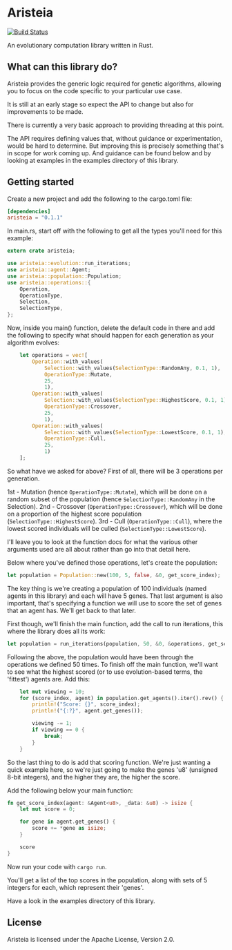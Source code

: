 # Aristeia

[![Build Status](https://travis-ci.org/brendancox/aristeia.svg?branch=master)](https://travis-ci.org/brendancox/aristeia) 

An evolutionary computation library written in Rust.

## What can this library do?

Aristeia provides the generic logic required for genetic algorithms, allowing you to focus on the code specific to your particular use case.

It is still at an early stage so expect the API to change but also for improvements to be made.

There is currently a very basic approach to providing threading at this point. 

The API requires defining values that, without guidance or experimentation, would be hard to determine. But improving this is precisely something that's in scope for work coming up. And guidance can be found below and by looking at examples in the examples directory of this library.

## Getting started

Create a new project and add the following to the cargo.toml file:

```toml
[dependencies]
aristeia = "0.1.1"
```

In main.rs, start off with the following to get all the types you'll need for this example:

```rust
extern crate aristeia;

use aristeia::evolution::run_iterations;
use aristeia::agent::Agent;
use aristeia::population::Population;
use aristeia::operations::{
    Operation,
    OperationType,
    Selection,
    SelectionType,
};
```

Now, inside you main() function, delete the default code in there and add the following to specify what should happen for each
generation as your algorithm evolves:

```rust
    let operations = vec![
        Operation::with_values(
            Selection::with_values(SelectionType::RandomAny, 0.1, 1),
            OperationType::Mutate,
            25,
            1),
        Operation::with_values(
            Selection::with_values(SelectionType::HighestScore, 0.1, 1),
            OperationType::Crossover,
            25,
            1),
        Operation::with_values(
            Selection::with_values(SelectionType::LowestScore, 0.1, 1),
            OperationType::Cull,
            25,
            1)
    ];
```

So what have we asked for above? First of all, there will be 3 operations per generation. 

1st - Mutation (hence ```OperationType::Mutate```), which will be done on a random subset of the population (hence ```SelectionType::RandomAny``` in the Selection). 
2nd - Crossover (```OperationType::Crossover```), which will be done on a proportion of the highest score population (```SelectionType::HighestScore```).
3rd - Cull (```OperationType::Cull```), where the lowest scored individuals will be culled (```SelectionType::LowestScore```).

I'll leave you to look at the function docs for what the various other arguments used are all about rather than go into that detail here.

Below where you've defined those operations, let's create the population:

```rust
let population = Population::new(100, 5, false, &0, get_score_index);
```

The key thing is we're creating a population of 100 individuals (named agents in this library) and each will have 5 genes. That last argument is also important, that's specifying a function we will use to score the set of genes that an agent has. We'll get back to that later.

First though, we'll finish the main function, add the call to run iterations, this where the library does all its work:

```rust
let population = run_iterations(population, 50, &0, &operations, get_score_index);
```

Following the above, the population would have been through the operations we defined 50 times. To finish off the main function, we'll want to see what the highest scored (or to use evolution-based terms, the 'fittest') agents are. Add this:

```rust
    let mut viewing = 10;
    for (score_index, agent) in population.get_agents().iter().rev() {
        println!("Score: {}", score_index);
        println!("{:?}", agent.get_genes());

        viewing -= 1;
        if viewing == 0 {
            break;
        }
    }
```

So the last thing to do is add that scoring function. We're just wanting a quick example here, so we're just going to make the genes 'u8' (unsigned 8-bit integers), and the higher they are, the higher the score.

Add the following below your main function:

```rust
fn get_score_index(agent: &Agent<u8>, _data: &u8) -> isize {
    let mut score = 0;

    for gene in agent.get_genes() {
        score += *gene as isize;
    }

    score
}
```

Now run your code with ```cargo run```.

You'll get a list of the top scores in the population, along with sets of 5 integers for each, which represent their 'genes'.

Have a look in the examples directory of this library.

## License

Aristeia is licensed under the Apache License, Version 2.0.

